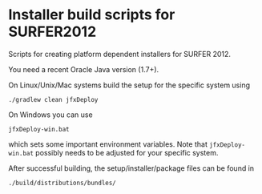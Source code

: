Installer build scripts for SURFER2012
======================================

Scripts for creating platform dependent installers for SURFER 2012.

You need a recent Oracle Java version (1.7+).

On Linux/Unix/Mac systems build the setup for the specific system using
```
./gradlew clean jfxDeploy
```

On Windows you can use
```
jfxDeploy-win.bat
```
which sets some important environment variables. Note that `jfxDeploy-win.bat` possibly needs to be adjusted for your specific system.

After successful building, the setup/installer/package files can be found in
```
./build/distributions/bundles/
```
